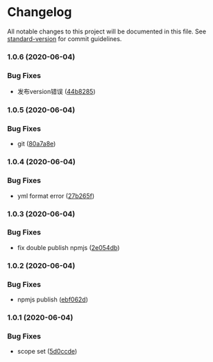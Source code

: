 # Changelog

All notable changes to this project will be documented in this file. See [standard-version](https://github.com/conventional-changelog/standard-version) for commit guidelines.

### 1.0.6 (2020-06-04)


### Bug Fixes

* 发布version错误 ([44b8285](https://github.com/pawgame/npm-library-test/commit/44b82856e053d915a0559eae68532fc3674610d1))

### 1.0.5 (2020-06-04)


### Bug Fixes

* git ([80a7a8e](https://github.com/pawgame/npm-library-test/commit/80a7a8eebac0fb9d6fc137fcb0607b3ddae1f047))

### 1.0.4 (2020-06-04)


### Bug Fixes

* yml format error ([27b265f](https://github.com/pawgame/npm-library-test/commit/27b265ffc5184a2df2651a4641d63a4631b145da))

### 1.0.3 (2020-06-04)


### Bug Fixes

* fix double publish npmjs ([2e054db](https://github.com/pawgame/npm-library-test/commit/2e054dba6462d973ad04b71a158f47f273469f45))

### 1.0.2 (2020-06-04)


### Bug Fixes

* npmjs publish ([ebf062d](https://github.com/pawgame/npm-library-test/commit/ebf062d0614b46cb9b68de5fc81dcd6279d23cac))

### 1.0.1 (2020-06-04)


### Bug Fixes

* scope set ([5d0ccde](https://github.com/pawgame/npm-library-test/commit/5d0ccdee76f0795863b9f55a6a1a03273cb0d558))
